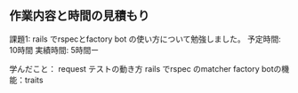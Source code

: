 ## 作業内容と時間の見積もり

課題1: rails でrspecとfactory bot の使い方について勉強しました。
予定時間: 10時間
実績時間: 5時間ー

学んだこと：
request テストの動き方
rails でrspec のmatcher
factory botの機能：traits
